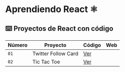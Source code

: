 # Aprendiendo React ⚛️

## ⌨️ Proyectos de React con código

| Número | Proyecto | Código | Web |
| --- | --- | --- | --- |
| `01` | Twitter Follow Card | [Ver](projects/01-twitter-follow-card) |
| `02` | Tic Tac Toe | [Ver](projects/02-tic-tac-toe) |

